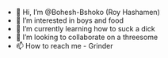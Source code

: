 - 👋 Hi, I’m @Bohesh-Bshoko (Roy Hashamen)
- 👀 I’m interested in boys and food
- 🌱 I’m currently learning how to suck a dick
- 💞️ I’m looking to collaborate on a threesome
- 📫 How to reach me - Grinder

<!---
Bohesh-Bshoko/Bohesh-Bshoko is a ✨ special ✨ repository because its `README.md` (this file) appears on your GitHub profile.
You can click the Preview link to take a look at your changes.
--->
